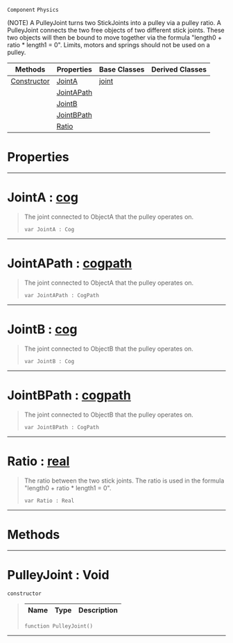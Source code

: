  `Component` `Physics`



(NOTE) A PulleyJoint turns two StickJoints into a pulley via a pulley ratio. A PulleyJoint connects the two free objects of two different stick joints. These two objects will then be bound to move together via the formula "length0 + ratio * length1 = 0". Limits, motors and springs should not be used on a pulley.

|Methods|Properties|Base Classes|Derived Classes|
|---|---|---|---|
|[ Constructor](https://github.com/zeroengineteam/ZeroDocs/blob/master/code_reference/class_reference/pulleyjoint.markdown#pulleyjoint-void)|[ JointA](https://github.com/zeroengineteam/ZeroDocs/blob/master/code_reference/class_reference/pulleyjoint.markdown#jointa-zero-engine-docum)|[joint](https://github.com/zeroengineteam/ZeroDocs/blob/master/code_reference/class_reference/joint.markdown)| |
| |[ JointAPath](https://github.com/zeroengineteam/ZeroDocs/blob/master/code_reference/class_reference/pulleyjoint.markdown#jointapath-zero-engine-d)| | |
| |[ JointB](https://github.com/zeroengineteam/ZeroDocs/blob/master/code_reference/class_reference/pulleyjoint.markdown#jointb-zero-engine-docum)| | |
| |[ JointBPath](https://github.com/zeroengineteam/ZeroDocs/blob/master/code_reference/class_reference/pulleyjoint.markdown#jointbpath-zero-engine-d)| | |
| |[ Ratio](https://github.com/zeroengineteam/ZeroDocs/blob/master/code_reference/class_reference/pulleyjoint.markdown#ratio-zero-engine-docume)| | |


 #  Properties


---  
 #  JointA : [cog](https://github.com/zeroengineteam/ZeroDocs/blob/master/code_reference/class_reference/cog.markdown)

> The joint connected to ObjectA that the pulley operates on.
> ``` lang=cpp, name=Zilch
> var JointA : Cog


---  
 #  JointAPath : [cogpath](https://github.com/zeroengineteam/ZeroDocs/blob/master/code_reference/class_reference/cogpath.markdown)

> The joint connected to ObjectA that the pulley operates on.
> ``` lang=cpp, name=Zilch
> var JointAPath : CogPath


---  
 #  JointB : [cog](https://github.com/zeroengineteam/ZeroDocs/blob/master/code_reference/class_reference/cog.markdown)

> The joint connected to ObjectB that the pulley operates on.
> ``` lang=cpp, name=Zilch
> var JointB : Cog


---  
 #  JointBPath : [cogpath](https://github.com/zeroengineteam/ZeroDocs/blob/master/code_reference/class_reference/cogpath.markdown)

> The joint connected to ObjectB that the pulley operates on.
> ``` lang=cpp, name=Zilch
> var JointBPath : CogPath


---  
 #  Ratio : [real](https://github.com/zeroengineteam/ZeroDocs/blob/master/code_reference/zilch_base_types/real.markdown)

> The ratio between the two stick joints. The ratio is used in the formula "length0 + ratio * length1 = 0".
> ``` lang=cpp, name=Zilch
> var Ratio : Real


---  
 #  Methods


---  
 #  PulleyJoint : Void

 `constructor`

> 
> |Name|Type|Description|
> |---|---|---|
> ``` lang=cpp, name=Zilch
> function PulleyJoint()
> ``` 


---  
 

 
